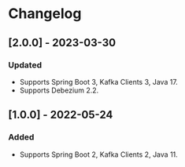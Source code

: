 # Changelog

## [2.0.0] - 2023-03-30
### Updated
- Supports Spring Boot 3, Kafka Clients 3, Java 17.
- Supports Debezium 2.2.

## [1.0.0] - 2022-05-24
### Added
- Supports Spring Boot 2, Kafka Clients 2, Java 11.
